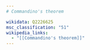 ```yaml
---
# Commandino's theorem

wikidata: Q2226625
msc_classification: "51"
wikipedia_links:
  - "[[Commandino's theorem]]"
---
```

